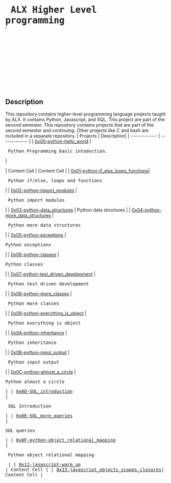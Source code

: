# <pre> ALX Higher Level programming     <img src="https://user-images.githubusercontent.com/107026397/209780362-7bffc098-e7a2-4ecb-a078-6f62fba02e73.png" height = 5% width= 5%></pre>
## Description

This repository contains higher-level programming language projects taught by ALX. It contains Python, Javascript, and SQL. This project are part of the second semester. This repository contains projects that are part of the second semester and continuing. Other projects like C and bash are included in a separate repository.
| Projects | Description|
| ------------- | ------------- |
| [0x00-python-hello_world](https://github.com/Bezawork-pr/alx-higher_level_programming/tree/master/0x00-python-hello_world) | <pre> Python Programming basic intoduction.      </pre>|

| Content Cell  | Content Cell  |
| [0x01-python-if_else_loops_functions](https://github.com/Bezawork-pr/alx-higher_level_programming/tree/master/0x01-python-if_else_loops_functions)| <pre> Python if/else, loops and functions </pre> |
| [0x02-python-import_modules](https://github.com/Bezawork-pr/alx-higher_level_programming/tree/master/0x02-python-import_modules)  | <pre> Python import modules</pre> |
| [0x03-python-data_structures](https://github.com/Bezawork-pr/alx-higher_level_programming/tree/master/0x03-python-data_structures) | Python data structures  |
| [0x04-python-more_data_structures](https://github.com/Bezawork-pr/alx-higher_level_programming/tree/master/0x04-python-more_data_structures) | <pre> Python more data structures </pre> |
| [0x05-python-exceptions](https://github.com/Bezawork-pr/alx-higher_level_programming/tree/master/0x05-python-exceptions)  | <pre>Python exceptions</pre>  |
| [0x06-python-classes](https://github.com/Bezawork-pr/alx-higher_level_programming/tree/master/0x06-python-classes) | <pre>Python classes</pre>  |
| [0x07-python-test_driven_development](https://github.com/Bezawork-pr/alx-higher_level_programming/tree/master/0x07-python-test_driven_development) | <pre> Python test driven development</pre> |
| [0x08-python-more_classes](https://github.com/Bezawork-pr/alx-higher_level_programming/tree/master/0x08-python-more_classes)  | <pre> Python more classes </pre>  |
| [0x09-python-everything_is_object](https://github.com/Bezawork-pr/alx-higher_level_programming/tree/master/0x09-python-everything_is_object)  | <pre> Python everything is object </pre> |
| [0x0A-python-inheritance](https://github.com/Bezawork-pr/alx-higher_level_programming/tree/master/0x0A-python-inheritance)  | <pre> Python inheritance </pre> |
| [0x0B-python-input_output](https://github.com/Bezawork-pr/alx-higher_level_programming/tree/master/0x0B-python-input_output) |<pre> Python input output </pre>  |
| [0x0C-python-almost_a_circle](https://github.com/Bezawork-pr/alx-higher_level_programming/tree/master/0x0C-python-almost_a_circle) | <pre>Python almost a circle  <pre>|
| [0x0D-SQL_introduction](https://github.com/Bezawork-pr/alx-higher_level_programming/tree/master/0x0D-SQL_introduction) |<pre> SQL Introduction  </pre>|
| [0x0E-SQL_more_queries](https://github.com/Bezawork-pr/alx-higher_level_programming/tree/master/0x0E-SQL_more_queries) | <pre>SQL queries  </pre>|
| [0x0F-python-object_relational_mapping](https://github.com/Bezawork-pr/alx-higher_level_programming/tree/master/0x0F-python-object_relational_mapping)  | <pre> Python object relational mapping </pre> |
| [0x12-javascript-warm_up](https://github.com/Bezawork-pr/alx-higher_level_programming/tree/master/0x12-javascript-warm_up) | Content Cell  |
| [0x13-javascript_objects_scopes_closures](https://github.com/Bezawork-pr/alx-higher_level_programming/tree/master/0x13-javascript_objects_scopes_closures)| Content Cell  |



 
